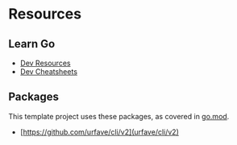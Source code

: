 # Resources


## Learn Go

- [Dev Resources](https://michaelcurrin.github.io/dev-resources/resources/go/)
- [Dev Cheatsheets](https://michaelcurrin.github.io/dev-cheatsheets/cheatsheets/go/)


## Packages

This template project uses these packages, as covered in [go.mod](/go.mod).

- [https://github.com/urfave/cli/v2](urfave/cli/v2)
